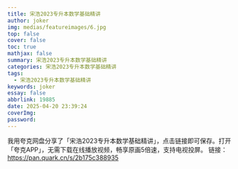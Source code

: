```yaml
---
title: 宋浩2023专升本数学基础精讲
author: joker
img: medias/featureimages/6.jpg
top: false
cover: false
toc: true
mathjax: false
summary: 宋浩2023专升本数学基础精讲
categories: 宋浩2023专升本数学基础精讲
tags:
  - 宋浩2023专升本数学基础精讲
keywords: joker
essay: false
abbrlink: 19885
date: 2025-04-20 23:39:24
coverImg:
password:
---
```


我用夸克网盘分享了「宋浩2023专升本数学基础精讲」，点击链接即可保存。打开「夸克APP」，无需下载在线播放视频，畅享原画5倍速，支持电视投屏。
链接：https://pan.quark.cn/s/2b175c388935
